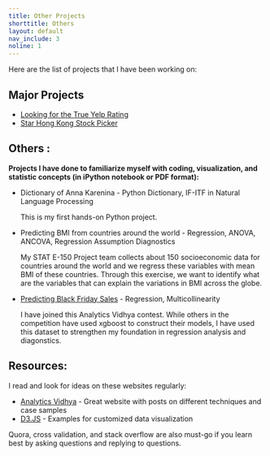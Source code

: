 ```yaml
---
title: Other Projects
shorttitle: Others
layout: default
nav_include: 3
noline: 1
---
```


Here are the list of projects that I have been working on:

## Major Projects
 
- [Looking for the True Yelp Rating](YelpReview.html) 
- [Star Hong Kong Stock Picker](starstockpicker.html)
 
 
## Others :
 
**Projects I have done to familiarize myself with coding, visualization, and statistic concepts (in iPython notebook or PDF format):**
- Dictionary of Anna Karenina - Python Dictionary, IF-ITF in Natural Language Processing

  This is my first hands-on Python project. 


- Predicting BMI from countries around the world - Regression, ANOVA, ANCOVA, Regression Assumption Diagnostics

  My STAT E-150 Project team collects about 150 socioeconomic data for countries around the world and we regress these variables with mean BMI of these countries. Through this exercise, we want to identify what are the variables that can explain the variations in BMI across the globe. 
  
  
- [Predicting Black Friday Sales](https://github.com/vionwinnie/vionwinnie.github.io/blob/master/sideproj/BlackFridayRegressionModel.ipynb) - Regression, Multicollinearity
 
   I have joined this Analytics Vidhya contest. While others in the competition have used xgboost to construct their models, I have used this dataset to strengthen my foundation in regression analysis and diagonstics.
 
 
## Resources:
I read and look for ideas on these websites regularly:
 
- [Analytics Vidhya](https://www.analyticsvidhya.com/) - Great website with posts on different techniques and case samples
- [D3.JS](https://github.com/d3/d3/wiki/Gallery) - Examples for customized data visualization 
 
 Quora, cross validation, and stack overflow are also must-go if you learn best by asking questions and replying to questions. 
